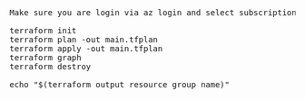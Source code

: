 
<pre>
Make sure you are login via az login and select subscription using az account set --subscription {subs_id}

terraform init
terraform plan -out main.tfplan
terraform apply -out main.tfplan
terraform graph
terraform destroy

echo "$(terraform output resource_group_name)"
</pre>